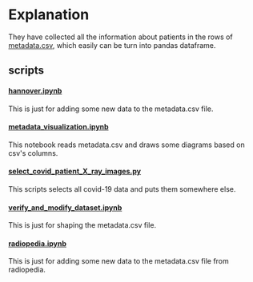 # Explanation
They have collected all the information about patients in the rows of [metadata.csv](./metadata.csv), which easily can be turn into pandas dataframe.

## scripts
#### [hannover.ipynb](./scripts/hannover.ipynb)
This is just for adding some new data to the metadata.csv file.
#### [metadata_visualization.ipynb](./scripts/metadata_visualization.ipynb)
This notebook reads metadata.csv and draws some diagrams based on csv's columns.
#### [select_covid_patient_X_ray_images.py](./scripts/select_covid_patient_X_ray_images.py)
This scripts selects all covid-19 data and puts them somewhere else.
#### [verify_and_modify_dataset.ipynb](./scripts/verify_and_modify_dataset.ipynb)
This is just for shaping the metadata.csv file.
#### [radiopedia.ipynb](./scripts/radiopedia.ipynb)
This is just for adding some new data to the metadata.csv file from radiopedia.
